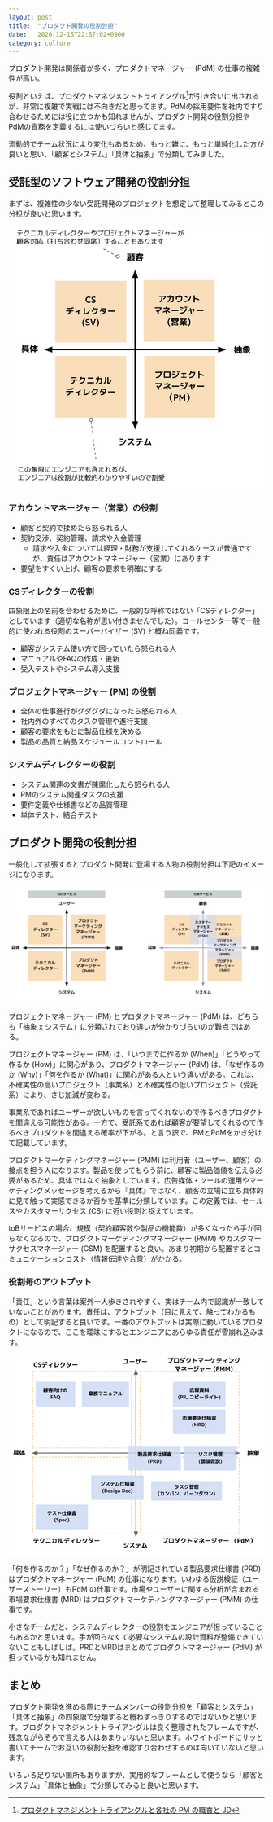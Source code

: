 ```yaml
---
layout: post
title:  "プロダクト開発の役割分担"
date:   2020-12-16T22:57:02+0900
category: culture
---
```


プロダクト開発は関係者が多く、プロダクトマネージャー (PdM) の仕事の複雑性が高い。

役割といえば、プロダクトマネジメントトライアングル[^1]が引き合いに出されるが、非常に複雑で実戦には不向きだと思ってます。PdMの採用要件を社内ですり合わせるためには役に立つかも知れませんが、プロダクト開発の役割分担やPdMの責務を定義するには使いづらいと感じてます。

流動的でチーム状況により変化もあるため、もっと雑に、もっと単純化した方が良いと思い、「顧客とシステム」「具体と抽象」で分類してみました。


[^1]: [プロダクトマネジメントトライアングルと各社の PM の職責と JD](https://tumada.medium.com/product-management-triangle-job-description-d18d1855ef65)

## 受託型のソフトウェア開発の役割分担

まずは、複雑性の少ない受託開発のプロジェクトを想定して整理してみるとこの分担が良いと思います。

![受託開発の役割分担](/img/posts/2020/2020-12-16-contract-based-development-matrix.png)


### アカウントマネージャー（営業）の役割

- 顧客と契約で揉めたら怒られる人
- 契約交渉、契約管理、請求や入金管理
    - 請求や入金については経理・財務が支援してくれるケースが普通ですが、責任はアカウントマネージャー（営業）にあります
- 要望をすくい上げ、顧客の要求を明確にする


### CSディレクターの役割

四象限上の名前を合わせるために、一般的な呼称ではない「CSディレクター」としています（適切な名称が思い付きませんでした）。コールセンター等で一般的に使われる役割のスーパーバイザー (SV) と概ね同義です。

- 顧客がシステム使い方で困っていたら怒られる人
- マニュアルやFAQの作成・更新
- 受入テストやシステム導入支援


### プロジェクトマネージャー (PM) の役割

- 全体の仕事進行がグダグダになったら怒られる人
- 社内外のすべてのタスク管理や進行支援
- 顧客の要求をもとに製品仕様を決める
- 製品の品質と納品スケジュールコントロール


### システムディレクターの役割

- システム関連の文書が陳腐化したら怒られる人
- PMのシステム関連タスクの支援
- 要件定義や仕様書などの品質管理
- 単体テスト、結合テスト


## プロダクト開発の役割分担

一般化して拡張するとプロダクト開発に登場する人物の役割分担は下記のイメージになります。

![プロダクト開発の役割分担](/img/posts/2020/2020-12-16-product-development-matrix.png)


プロジェクトマネージャー (PM) とプロダクトマネージャー (PdM) は、どちらも「抽象 x システム」に分類されており違いが分かりづらいのが難点ではある。

プロジェクトマネージャー (PM) は、「いつまでに作るか (When)」「どうやって作るか (How)」に関心があり、プロダクトマネージャー (PdM) は、「なぜ作るのか (Why)」「何を作るか (What)」に関心がある人という違いがある。これは、不確実性の高いプロジェクト（事業系）と不確実性の低いプロジェクト（受託系）により、さじ加減が変わる。

事業系であればユーザーが欲しいものを言ってくれないので作るべきプロダクトを間違える可能性がある。一方で、受託系であれば顧客が要望してくれるので作るべきプロダクトを間違える確率が下がる。と言う訳で、PMとPdMをかき分けて記載しています。


プロダクトマーケティングマネージャー (PMM) は利用者（ユーザー、顧客）の接点を担う人になります。製品を使ってもらう前に、顧客に製品価値を伝える必要があるため、具体ではなく抽象としています。広告媒体・ツールの運用やマーケティングメッセージを考えるから『具体』ではなく、顧客の立場に立ち具体的に見て触って実感できるか否かを基準に分類しています。この定義では、セールスやカスタマーサクセス (CS) に近い役割と捉えています。


toBサービスの場合、規模（契約顧客数や製品の機能数）が多くなったら手が回らなくなるので、プロダクトマーケティングマネージャー (PMM) やカスタマーサクセスマネージャー (CSM)  を配置すると良い。あまり初期から配置するとコミュニケーションコスト（情報伝達や合意）がかかる。

### 役割毎のアウトプット

「責任」という言葉は案外一人歩きされやすく、実はチーム内で認識が一致していないことがあります。責任は、アウトプット（目に見えて、触ってわかるもの）として明記すると良いです。一番のアウトプットは実際に動いているプロダクトになるので、ここを曖昧にするとエンジニアにあらゆる責任が雪崩れ込みます。

![役割毎の成果物](/img/posts/2020/2020-12-16-output-matrix.png)

「何を作るのか？」「なぜ作るのか？」が明記されている製品要求仕様書 (PRD) はプロダクトマネージャー (PdM) の仕事になります。いわゆる仮説検証（ユーザーストーリー）もPdM の仕事です。市場やユーザーに関する分析が含まれる市場要求仕様書 (MRD) はプロダクトマーケティングマネージャー (PMM) の仕事です。

小さなチームだと、システムディレクターの役割をエンジニアが担っていることもあるかと思います。手が回らなくて必要なシステムの設計資料が整備できていないこともしばしば。PRDとMRDはまとめてプロダクトマネージャー (PdM) が担っているかも知れません。


## まとめ

プロダクト開発を進める際にチームメンバーの役割分担を「顧客とシステム」「具体と抽象」の四象限で分類すると概ねすっきりするのではないかと思います。プロダクトマネジメントトライアングルは良く整理されたフレームですが、残念ながらそらで言える人はあまりいないと思います。ホワイトボードにサッと書いてチームでお互いの役割分担を確認すり合わせするのは向いていないと思います。

いろいろ足りない箇所もありますが、実用的なフレームとして使うなら「顧客とシステム」「具体と抽象」で分類してみると良いと思います。
